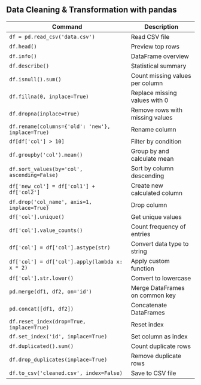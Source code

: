 ## Data Cleaning & Transformation with pandas

| Command                                           | Description                               |
| ------------------------------------------------- | ----------------------------------------- |
| `df = pd.read_csv('data.csv')`                    | Read CSV file                             |
| `df.head()`                                       | Preview top rows                          |
| `df.info()`                                       | DataFrame overview                        |
| `df.describe()`                                   | Statistical summary                       |
| `df.isnull().sum()`                               | Count missing values per column           |
| `df.fillna(0, inplace=True)`                      | Replace missing values with 0             |
| `df.dropna(inplace=True)`                         | Remove rows with missing values           |
| `df.rename(columns={'old': 'new'}, inplace=True)` | Rename column                             |
| `df[df['col'] > 10]`                              | Filter by condition                       |
| `df.groupby('col').mean()`                        | Group by and calculate mean               |
| `df.sort_values(by='col', ascending=False)`       | Sort by column descending                 |
| `df['new_col'] = df['col1'] + df['col2']`         | Create new calculated column              |
| `df.drop('col_name', axis=1, inplace=True)`       | Drop column                               |
| `df['col'].unique()`                              | Get unique values                         |
| `df['col'].value_counts()`                        | Count frequency of entries                |
| `df['col'] = df['col'].astype(str)`               | Convert data type to string               |
| `df['col'] = df['col'].apply(lambda x: x * 2)`    | Apply custom function                     |
| `df['col'].str.lower()`                           | Convert to lowercase                      |
| `pd.merge(df1, df2, on='id')`                     | Merge DataFrames on common key            |
| `pd.concat([df1, df2])`                           | Concatenate DataFrames                    |
| `df.reset_index(drop=True, inplace=True)`         | Reset index                               |
| `df.set_index('id', inplace=True)`                | Set column as index                       |
| `df.duplicated().sum()`                           | Count duplicate rows                      |
| `df.drop_duplicates(inplace=True)`                | Remove duplicate rows                     |
| `df.to_csv('cleaned.csv', index=False)`           | Save to CSV file                          |
